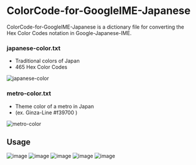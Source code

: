 ColorCode-for-GoogleIME-Japanese
================================

ColorCode-for-GoogleIME-Japanese is a dictionary file for converting the Hex Color Codes notation in Google-Japanese-IME.

### japanese-color.txt

- Traditional colors of Japan
- 465 Hex Color Codes

![japanese-color](https://f.cloud.github.com/assets/2749585/2418273/9b999e7c-ab3d-11e3-9a4b-06ea63d0677f.png)

### metro-color.txt

- Theme color of a metro in Japan
- (ex. Ginza-Line #f39700 )

![metro-color](https://f.cloud.github.com/assets/2749585/2418261/38680e7e-ab3d-11e3-8cb8-f9aaff811571.png)

## Usage

![image](https://f.cloud.github.com/assets/2749585/2418281/d69805b8-ab3d-11e3-8726-801b375d6e65.png)
![image](https://f.cloud.github.com/assets/2749585/2418285/df5394d8-ab3d-11e3-863b-b90f93ccd4cc.png)
![image](https://f.cloud.github.com/assets/2749585/2418286/eb9d08e6-ab3d-11e3-97a1-632064dc54d0.png)
![image](https://f.cloud.github.com/assets/2749585/2418288/f8954d10-ab3d-11e3-9cf7-802bdb7bc4b2.png)
![image](https://f.cloud.github.com/assets/2749585/2418289/fe4b3274-ab3d-11e3-9502-18fa0f2c7a6b.png)
